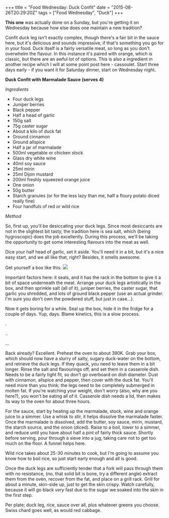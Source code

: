+++
title = "Food Wednesday: Duck Confit"
date = "2015-08-26T20:29:20Z"
tags = ["Food Wednesday", "Duck"]
+++

**This one** was actually done on a Sunday, but you're getting it on Wednesday because how else does one maintain a new tradition?

Confit duck leg isn't exactly complex, though there's a fair bit in the sauce here, but it's delicious and sounds impressive, if that's something you go for in your food. Duck itself is a fairly versatile meat, so long as you don't overwhelm the flavour. In this instance it's paired with orange, which is classic, but there are an awful lot of options. This is also a ingredient in another recipe which I will at some point post here - cassoulet. Start three days early - if you want it for Saturday dinner, start on Wednesday night.

**Duck Confit with Marmalade Sauce (serves 4)**

*Ingredients*

 - Four duck legs
 - Juniper berries
 - Black pepper
 - Half a head of garlic
 - 150g salt
 - 75g caster sugar
 - About a kilo of duck fat
 - Ground cinnamon
 - Ground allspice
 - Half a jar of marmalade
 - 500ml vegetable or chicken stock
 - Glass dry white wine
 - 40ml soy sauce
 - 25ml mirin
 - 25ml Dijon mustard
 - 200ml freshly squeezed orange juice
 - One onion
 - 50g butter
 - Starch granules (or for the less lazy than me, half a floury potato diced really fine)
 - Four handfuls of red or wild rice

*Method*

So, first up, you'll be desiccating your duck legs. Since most desiccants are not in the slightest bit tasty, the tradition here is sea salt, which (being hygroscopic) does the job excellently. During this process, we'll be taking the opportunity to get some interesting flavours into the meat as well.

Dice your half head of garlic, set it aside. You'll need it in a bit, but it's a nice easy start, and we all like that, right? Besides, it smells awesome.

Get yourself a box like this:
![](/images/2015/08/IMG_20150821_204639-1-.jpg)

Important factors here: it seals, and it has the rack in the bottom to give it a bit of space underneath the meat. Arrange your duck legs artistically in the box, and then sprinkle salt (all of it), juniper berries, the caster sugar, that garlic you shredded, and lots of ground black pepper (use an actual grinder. I'm sure you don't own the powdered stuff, but just in case...).

Now it gets boring for a while. Seal up the box, hide it in the fridge for a couple of days. Yup, days. Blame kinetics, this is a slow process.

.

..

...

Back already? Excellent. Preheat the oven to about 390K. Grab your box, which should now have a slurry of salty, sugary duck-water on the bottom, and retrieve the duck legs. If they quack, you need to leave them in a bit longer. Rinse the salt and flavourings off, and set them in a casserole dish. Needs to be a fairly tight fit, so don't go overboard on dish diameter. Dust with cinnamon, allspice and pepper, then cover with the duck fat. You'll need more than you think; the legs need to be completely submerged in molten fat. If you're watching your weight, don't worry (also, why are you here?), you won't be eating all of it. Casserole dish needs a lid, then makes its way to the oven for about three hours.

For the sauce, start by heating up the marmalade, stock, wine and orange juice to a simmer. Use a whisk to stir, it helps dissolve the marmalade faster. Once the marmalade is dissolved, add the butter, soy sauce, mirin, mustard, the starch source, and the onion (diced). Raise to a boil, lower to a simmer, and reduce until you have about half a pint of fairly thick sauce. Shortly before serving, pour through a sieve into a jug, taking care not to get too much on the floor. A funnel helps here.

Wild rice takes about 25-30 minutes to cook, but I'm going to assume you know how to boil rice, so just start early enough and all is good.

Once the duck legs are sufficiently tender that a fork will pass through them with no resistance, (no, that solid bit is bone, try a different angle) extract them from the oven, recover from the fat, and place on a grill rack. Grill for about a minute, skin-side up, just to get the skin crispy. Watch carefully, because it will go black *very* fast due to the sugar we soaked into the skin in the first step.

Per plate; duck leg, rice, sauce over all, plus whatever greens you choose. Swiss chard goes well, as would red cabbage.
